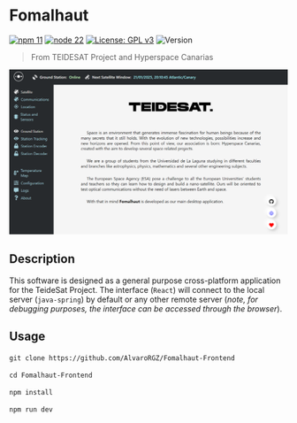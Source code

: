 # Fomalhaut
[![npm 11](https://img.shields.io/badge/npm-11-blue.svg)](https://nodejs.org/es/download/)
[![node 22](https://img.shields.io/badge/node-22-blue.svg)](https://nodejs.org/es/download/)
[![License: GPL v3](https://img.shields.io/badge/License-GPLv3-green.svg)](https://www.gnu.org/licenses/gpl-3.0)
![Version](https://img.shields.io/badge/alpha-0.0.0-yellow.svg)
> From TEIDESAT Project and Hyperspace Canarias

![Home screen shot](src/assets/homeScreenShot.png)

## Description

This software is designed as a general purpose cross-platform application for the TeideSat Project. The interface (`React`)
will connect to the local server (`java-spring`) by default or any other remote server (_note, for debugging purposes, the
interface can be accessed through the browser_).

## Usage

```git clone https://github.com/AlvaroRGZ/Fomalhaut-Frontend```

```cd Fomalhaut-Frontend```

```npm install```

```npm run dev```

